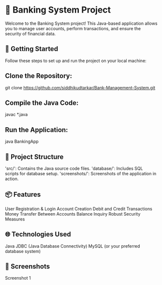 # 🏦 Banking System Project

Welcome to the Banking System project! This Java-based application allows you to manage user accounts, perform transactions, and ensure the security of financial data.

## 🚀 Getting Started
Follow these steps to set up and run the project on your local machine:

## Clone the Repository:
git clone https://github.com/siddhikudtarkar/Bank-Management-System.git

## Compile the Java Code:
javac *.java

## Run the Application:
java BankingApp

## 📂 Project Structure
'src/': Contains the Java source code files.
'database/': Includes SQL scripts for database setup.
'screenshots/': Screenshots of the application in action.

## 📦 Features
User Registration & Login
Account Creation
Debit and Credit Transactions
Money Transfer Between Accounts
Balance Inquiry
Robust Security Measures

## 🌐 Technologies Used

Java
JDBC (Java Database Connectivity)
MySQL (or your preferred database system)

## 📸 Screenshots
Screenshot 1

